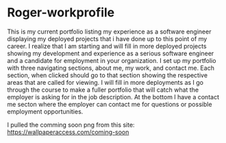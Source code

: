 # Roger-workprofile

This is my current portfolio listing my experience as a software engineer displaying
my deployed projects that i have done up to this point of my career. I realize that I am starting and will fill in 
more deployed projects showing my development and experience as a serious software
engineer and a candidate for employment in your organization.
I set up my portfolio with three navigating sections, about me, my work, and contact me. 
Each section, when clicked should go to that section showing the respective areas that are called for viewing.
I will fill in more deployments as I go through the course to make a fuller portfolio that will catch what the employer is asking for in the job description. 
At the bottom I have a contact me secton where the employer can contact me for questions or possible employment opportunities.

I pulled the comming soon png from this site:
https://wallpaperaccess.com/coming-soon

